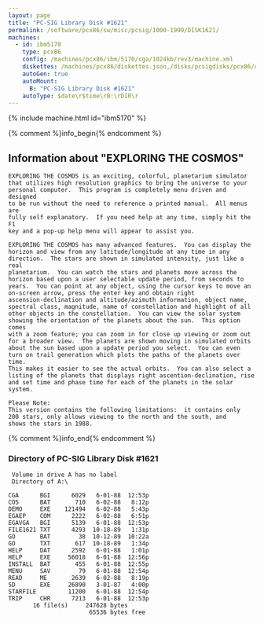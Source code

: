 ```yaml
---
layout: page
title: "PC-SIG Library Disk #1621"
permalink: /software/pcx86/sw/misc/pcsig/1000-1999/DISK1621/
machines:
  - id: ibm5170
    type: pcx86
    config: /machines/pcx86/ibm/5170/cga/1024kb/rev3/machine.xml
    diskettes: /machines/pcx86/diskettes.json,/disks/pcsigdisks/pcx86/diskettes.json
    autoGen: true
    autoMount:
      B: "PC-SIG Library Disk #1621"
    autoType: $date\r$time\rB:\rDIR\r
---
```


{% include machine.html id="ibm5170" %}

{% comment %}info_begin{% endcomment %}

## Information about "EXPLORING THE COSMOS"

    EXPLORING THE COSMOS is an exciting, colorful, planetarium simulator
    that utilizes high resolution graphics to bring the universe to your
    personal computer.  This program is completely menu driven and designed
    to be run without the need to reference a printed manual.  All menus are
    fully self explanatory.  If you need help at any time, simply hit the F1
    key and a pop-up help menu will appear to assist you.
    
    EXPLORING THE COSMOS has many advanced features.  You can display the
    horizon and view from any latitude/longitude at any time in any
    direction.  The stars are shown in simulated intensity, just like a real
    planetarium.  You can watch the stars and planets move across the
    horizon based upon a user selectable update period, from seconds to
    years.  You can point at any object, using the cursor keys to move an
    on-screen arrow, press the enter key and obtain right
    ascension-declination and altitude/azimuth information, object name,
    spectral class, magnitude, name of constellation and highlight of all
    other objects in the constellation.  You can view the solar system
    showing the orientation of the planets about the sun.  This option comes
    with a zoom feature; you can zoom in for close up viewing or zoom out
    for a broader view.  The planets are shown moving in simulated orbits
    about the sun based upon a update period you select.  You can even
    turn on trail generation which plots the paths of the planets over time.
    This makes it easier to see the actual orbits.  You can also select a
    listing of the planets that displays right ascention-declination, rise
    and set time and phase time for each of the planets in the solar system.
    
    Please Note:
    This version contains the following limitations:  it contains only
    200 stars, only allows viewing to the north and the south, and
    shows the stars in 1988.
{% comment %}info_end{% endcomment %}


### Directory of PC-SIG Library Disk #1621

     Volume in drive A has no label
     Directory of A:\

    CGA      BGI      6029   6-01-88  12:53p
    COS      BAT       710   6-02-88   8:12p
    DEMO     EXE    121494   6-02-88   5:43p
    EGAEP    COM      2222   6-02-88   6:51p
    EGAVGA   BGI      5139   6-01-88  12:53p
    FILE1621 TXT      4293  10-18-89   1:31p
    GO       BAT        38  10-12-89  10:22a
    GO       TXT       617  10-18-89   1:34p
    HELP     DAT      2592   6-01-88   1:01p
    HELP     EXE     56018   6-01-88  12:56p
    INSTALL  BAT       455   6-01-88  12:55p
    MENU     SAV        79   6-01-88  12:54p
    READ     ME       2639   6-02-88   8:19p
    SD       EXE     26890   3-01-87   4:00p
    STARFILE         11200   6-01-88  12:54p
    TRIP     CHR      7213   6-01-88  12:53p
           16 file(s)     247628 bytes
                           65536 bytes free
